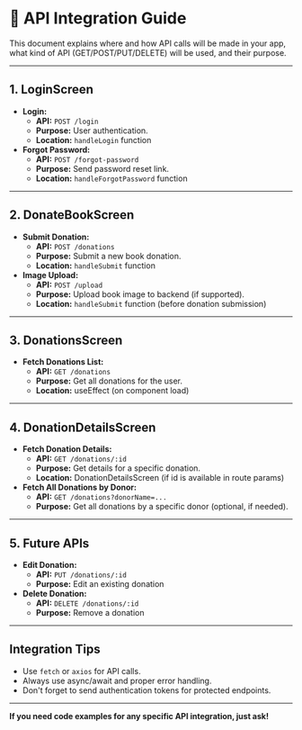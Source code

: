 # 📡 API Integration Guide

This document explains where and how API calls will be made in your app, what kind of API (GET/POST/PUT/DELETE) will be used, and their purpose.

---

## 1. LoginScreen
- **Login:**
  - **API:** `POST /login`
  - **Purpose:** User authentication.
  - **Location:** `handleLogin` function
- **Forgot Password:**
  - **API:** `POST /forgot-password`
  - **Purpose:** Send password reset link.
  - **Location:** `handleForgotPassword` function

---

## 2. DonateBookScreen
- **Submit Donation:**
  - **API:** `POST /donations`
  - **Purpose:** Submit a new book donation.
  - **Location:** `handleSubmit` function
- **Image Upload:**
  - **API:** `POST /upload`
  - **Purpose:** Upload book image to backend (if supported).
  - **Location:** `handleSubmit` function (before donation submission)

---

## 3. DonationsScreen
- **Fetch Donations List:**
  - **API:** `GET /donations`
  - **Purpose:** Get all donations for the user.
  - **Location:** useEffect (on component load)

---

## 4. DonationDetailsScreen
- **Fetch Donation Details:**
  - **API:** `GET /donations/:id`
  - **Purpose:** Get details for a specific donation.
  - **Location:** DonationDetailsScreen (if id is available in route params)
- **Fetch All Donations by Donor:**
  - **API:** `GET /donations?donorName=...`
  - **Purpose:** Get all donations by a specific donor (optional, if needed).

---

## 5. Future APIs
- **Edit Donation:**
  - **API:** `PUT /donations/:id`
  - **Purpose:** Edit an existing donation
- **Delete Donation:**
  - **API:** `DELETE /donations/:id`
  - **Purpose:** Remove a donation

---

## Integration Tips
- Use `fetch` or `axios` for API calls.
- Always use async/await and proper error handling.
- Don't forget to send authentication tokens for protected endpoints.

---

**If you need code examples for any specific API integration, just ask!** 